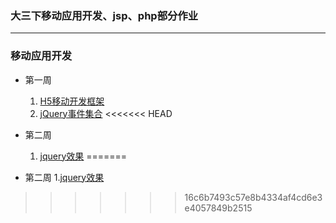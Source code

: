 ### 大三下移动应用开发、jsp、php部分作业
***
### 移动应用开发
- 第一周
	1. [H5移动开发框架](./mad/1-1.html)
	2. [jQuery事件集合](./mad/1-2.html)
<<<<<<< HEAD

- 第二周
	1. [jquery效果](./mad/2-1.html)
=======
- 第二周
	1.[jquery效果](.mad/2-1.html)
>>>>>>> 16c6b7493c57e8b4334af4cd6e3e4057849b2515

